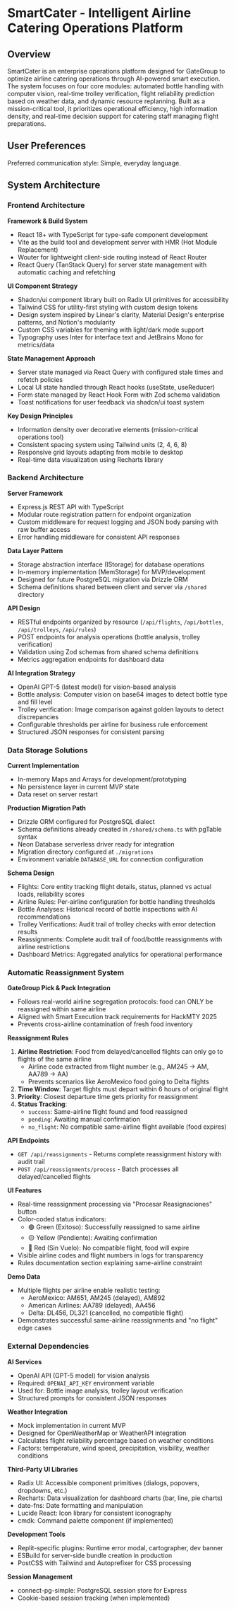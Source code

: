 # SmartCater - Intelligent Airline Catering Operations Platform

## Overview

SmartCater is an enterprise operations platform designed for GateGroup to optimize airline catering operations through AI-powered smart execution. The system focuses on four core modules: automated bottle handling with computer vision, real-time trolley verification, flight reliability prediction based on weather data, and dynamic resource replanning. Built as a mission-critical tool, it prioritizes operational efficiency, high information density, and real-time decision support for catering staff managing flight preparations.

## User Preferences

Preferred communication style: Simple, everyday language.

## System Architecture

### Frontend Architecture

**Framework & Build System**
- React 18+ with TypeScript for type-safe component development
- Vite as the build tool and development server with HMR (Hot Module Replacement)
- Wouter for lightweight client-side routing instead of React Router
- React Query (TanStack Query) for server state management with automatic caching and refetching

**UI Component Strategy**
- Shadcn/ui component library built on Radix UI primitives for accessibility
- Tailwind CSS for utility-first styling with custom design tokens
- Design system inspired by Linear's clarity, Material Design's enterprise patterns, and Notion's modularity
- Custom CSS variables for theming with light/dark mode support
- Typography uses Inter for interface text and JetBrains Mono for metrics/data

**State Management Approach**
- Server state managed via React Query with configured stale times and refetch policies
- Local UI state handled through React hooks (useState, useReducer)
- Form state managed by React Hook Form with Zod schema validation
- Toast notifications for user feedback via shadcn/ui toast system

**Key Design Principles**
- Information density over decorative elements (mission-critical operations tool)
- Consistent spacing system using Tailwind units (2, 4, 6, 8)
- Responsive grid layouts adapting from mobile to desktop
- Real-time data visualization using Recharts library

### Backend Architecture

**Server Framework**
- Express.js REST API with TypeScript
- Modular route registration pattern for endpoint organization
- Custom middleware for request logging and JSON body parsing with raw buffer access
- Error handling middleware for consistent API responses

**Data Layer Pattern**
- Storage abstraction interface (IStorage) for database operations
- In-memory implementation (MemStorage) for MVP/development
- Designed for future PostgreSQL migration via Drizzle ORM
- Schema definitions shared between client and server via `/shared` directory

**API Design**
- RESTful endpoints organized by resource (`/api/flights`, `/api/bottles`, `/api/trolleys`, `/api/rules`)
- POST endpoints for analysis operations (bottle analysis, trolley verification)
- Validation using Zod schemas from shared schema definitions
- Metrics aggregation endpoints for dashboard data

**AI Integration Strategy**
- OpenAI GPT-5 (latest model) for vision-based analysis
- Bottle analysis: Computer vision on base64 images to detect bottle type and fill level
- Trolley verification: Image comparison against golden layouts to detect discrepancies
- Configurable thresholds per airline for business rule enforcement
- Structured JSON responses for consistent parsing

### Data Storage Solutions

**Current Implementation**
- In-memory Maps and Arrays for development/prototyping
- No persistence layer in current MVP state
- Data reset on server restart

**Production Migration Path**
- Drizzle ORM configured for PostgreSQL dialect
- Schema definitions already created in `/shared/schema.ts` with pgTable syntax
- Neon Database serverless driver ready for integration
- Migration directory configured at `./migrations`
- Environment variable `DATABASE_URL` for connection configuration

**Schema Design**
- Flights: Core entity tracking flight details, status, planned vs actual loads, reliability scores
- Airline Rules: Per-airline configuration for bottle handling thresholds
- Bottle Analyses: Historical record of bottle inspections with AI recommendations
- Trolley Verifications: Audit trail of trolley checks with error detection results
- Reassignments: Complete audit trail of food/bottle reassignments with airline restrictions
- Dashboard Metrics: Aggregated analytics for operational performance

### Automatic Reassignment System

**GateGroup Pick & Pack Integration**
- Follows real-world airline segregation protocols: food can ONLY be reassigned within same airline
- Aligned with Smart Execution track requirements for HackMTY 2025
- Prevents cross-airline contamination of fresh food inventory

**Reassignment Rules**
1. **Airline Restriction**: Food from delayed/cancelled flights can only go to flights of the same airline
   - Airline code extracted from flight number (e.g., AM245 → AM, AA789 → AA)
   - Prevents scenarios like AeroMexico food going to Delta flights
2. **Time Window**: Target flights must depart within 6 hours of original flight
3. **Priority**: Closest departure time gets priority for reassignment
4. **Status Tracking**:
   - `success`: Same-airline flight found and food reassigned
   - `pending`: Awaiting manual confirmation
   - `no_flight`: No compatible same-airline flight available (food expires)

**API Endpoints**
- `GET /api/reassignments` - Returns complete reassignment history with audit trail
- `POST /api/reassignments/process` - Batch processes all delayed/cancelled flights

**UI Features**
- Real-time reassignment processing via "Procesar Reasignaciones" button
- Color-coded status indicators:
  - 🟢 Green (Exitoso): Successfully reassigned to same airline
  - 🟡 Yellow (Pendiente): Awaiting confirmation
  - 🔴 Red (Sin Vuelo): No compatible flight, food will expire
- Visible airline codes and flight numbers in logs for transparency
- Rules documentation section explaining same-airline constraint

**Demo Data**
- Multiple flights per airline enable realistic testing:
  - AeroMexico: AM651, AM245 (delayed), AM892
  - American Airlines: AA789 (delayed), AA456
  - Delta: DL456, DL321 (cancelled, no compatible flight)
- Demonstrates successful same-airline reassignments and "no flight" edge cases

### External Dependencies

**AI Services**
- OpenAI API (GPT-5 model) for vision analysis
- Required: `OPENAI_API_KEY` environment variable
- Used for: Bottle image analysis, trolley layout verification
- Structured prompts for consistent JSON responses

**Weather Integration**
- Mock implementation in current MVP
- Designed for OpenWeatherMap or WeatherAPI integration
- Calculates flight reliability percentage based on weather conditions
- Factors: temperature, wind speed, precipitation, visibility, weather conditions

**Third-Party UI Libraries**
- Radix UI: Accessible component primitives (dialogs, popovers, dropdowns, etc.)
- Recharts: Data visualization for dashboard charts (bar, line, pie charts)
- date-fns: Date formatting and manipulation
- Lucide React: Icon library for consistent iconography
- cmdk: Command palette component (if implemented)

**Development Tools**
- Replit-specific plugins: Runtime error modal, cartographer, dev banner
- ESBuild for server-side bundle creation in production
- PostCSS with Tailwind and Autoprefixer for CSS processing

**Session Management**
- connect-pg-simple: PostgreSQL session store for Express
- Cookie-based session tracking (when implemented)